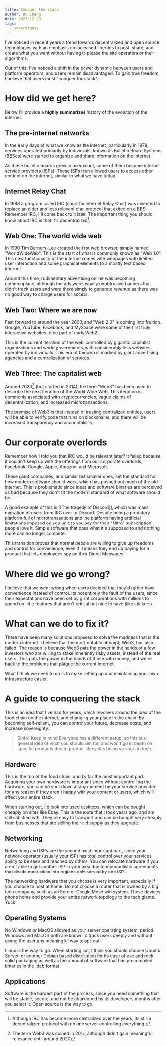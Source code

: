 ```yaml
---
title: Conquer the stack
author: Du Cheng
date: 2023-12-29
tags:
  - sovereignty
---
```

I've noticed in recent years a trend towards decentralized and open source technologies with an emphasis on increased liberties to post, share, and create what you want without having to please the site operators or their algorithms.

Out of this, I've noticed a shift in the power dynamic between users and platform operators, and users remain disadvantaged. To gain true freedom, I believe that users must "conquer the stack".

# How did we get here?
Below I'll provide a **highly summarized** history of the evolution of the internet.

## The pre-internet networks
In the early days of what we know as the internet, particularly in 1978, services operated primarily by individuals, known as Bulletin Board Systems (BBSes) were started to organize and share information on the internet.

As these bulletin boards grew in user count, some of them became internet service providers (ISPs). These ISPs then allowed users to access other content on the internet, similar to what we have today.

## Internet Relay Chat
In 1988 a program called IRC (short for Internet Relay Chat) was invented to replace an older and less relevant chat protocol that exited on a BBS. Remember IRC, I'll come back to it later. The important thing you should know about IRC is that it's decentralized[^1].

## Web One: The world wide web
In 1990 Tim Berners-Lee created the first web browser, simply named "WorldWideWeb". This is the start of what is commonly known as "Web 1.0". This new functionality of the internet comes with webpages with limited user interaction and some graphical elements to a mostly text based internet.

Around this time, rudimentary advertising online was becoming commonplace, although the ads were usually unobtrusive banners that didn't track users and were there simply to generate revenue as there was no good way to charge users for access.

## Web Two: Where we are now
Fast forward to around the year 2000, and "Web 2.0" is coming into fruition. Google, YouTube, Facebook, and MySpace were some of the first truly interactive websites to be part of early Web2.

This is the current iteration of the web, controlled by gigantic capitalist organizations and world governments, with considerably less websites operated by individuals. This era of the web is marked by giant advertising agencies and a centralization of services.

## Web Three: The capitalist web
Around 2020[^2] (but started in 2014), the term "Web3" has been used to describe the next iteration of the World Wide Web. This iteration is commonly associated with cryptocurrencies, vague claims of decentralization, and increased microtransactions.

The premise of Web3 is that instead of trusting centralized entities, users will be able to verify code that runs on blockchains, and there will be increased transparency and accountability.

# Our corporate overlords
Remember how I told you that IRC would be relevant later? It failed because it couldn't keep up with the offerings from our corporate overlords, Facebook, Google, Apple, Amazon, and Microsoft.

These giant companies, and similar but smaller ones, set the standard for how modern software should work, which has pushed out much of the old internet. This is problematic since ideas and software binaries are perceived as bad because they don't fit the modern standard of what software should be.

A good example of this is [[The tragedy of Discord]], which was mass migration of users from IRC over to Discord. Despite being a predatory platform full of microtransactions and the platform having artificial limitations imposed on you unless you pay for their "Nitro" subscription, people love it. Simple software that does what it's supposed to and nothing more can no longer compete.

This transition proves that normal people are willing to give up freedoms and control for convenience, even if it means they end up paying for a product that lets employees spy on their Direct Messages.

# Where did we go wrong?
I believe that we went wrong when users decided that they'd rather have convenience instead of control. Its not entirely the fault of the users, since their expectations have been set by giant corporations with millions to spend on little features that aren't critical but nice to have (like stickers).

# What can we do to fix it?
There have been many solutions proposed to solve the madness that is the modern internet. I believe that the most notable attempt; Web3, has also failed. The reason is because Web3 puts the power in the hands of a few investors who are willing to stake inherently risky assets, instead of the real users. This puts the power in the hands of those with money, and we're back to the problems that plague the current internet.

What I think we need to do is to make setting up and maintaining your own infrastructure easier.

# A guide to conquering the stack
This is an idea that I've had for years, which revolves around the idea of the food chain on the internet, and changing your place in the chain. By becoming self-reliant, you can control your future, decrease costs, and increase sovereignty.

>[!info] Keep in mind
>Everyone has a different setup, so this is a general idea of what you should aim for, and
>won't go in depth on specific products due to product lifecycles being so short in tech.

## Hardware
This is the top of the food chain, and by far the most important part. Acquiring your own hardware is important since without controlling the hardware, you can be shut down at any moment by your service provider for any reason if they aren't happy with your content or users, which will affect your entire stack.

When starting out, I'd look into used desktops, which can be bought cheaply on sites like Ebay. This is the route that I took years ago, and am still satisfied wth. They're easy to transport and can be bought very cheaply from businesses that are selling their old supply as they upgrade.

## Networking
Networking and ISPs are the second most important part, since your network operator (usually your ISP) has total control over your services ability to be seen and reached by others. You can relocate hardware if you aren't able to get another ISP in your area due to monopolistic agreements that divide most cities into regions only served by one ISP.

The networking hardware that you choose is very important, especially if you choose to host at home. Do not choose a router that is owned by a big tech company, such as an Eero or Google Mesh wifi system. These devices phone home and provide your entire network topology to the tech giants. Yuck!

## Operating Systems
No Windows or MacOS allowed as your server operating system, period. Windows and MacOS both are known to track users deeply and without giving the user any meaningful way to opt-out.

Linux is the way to go. When starting out, I think you should choose Ubuntu Server, or another Debian based distribution for its ease of use and rock solid packaging as well as the amount of software that has precompiled binaries in the .deb format.

## Applications
Software is the hardest part of the process, since you need something that will be stable, secure, and not be abandoned by its developers months after you select it. Open source is the way to go. 

[^1]: Although IRC has become more centralized over the years, its still a decentralized protocol with no one server controlling everything.
[^2]: The term Web3 was coined in 2014, although didn't gain meaningful relevance until around 2020